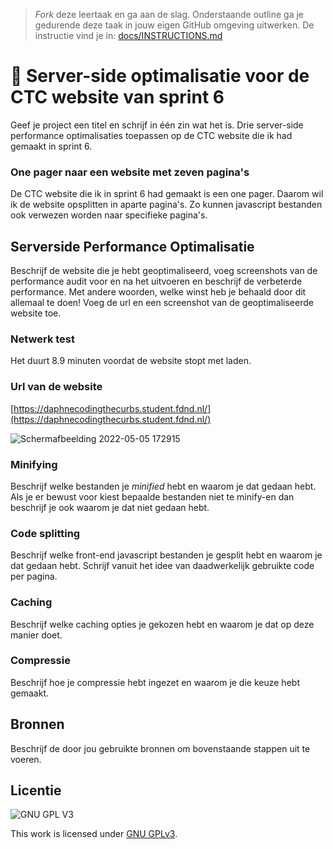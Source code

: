 > _Fork_ deze leertaak en ga aan de slag. Onderstaande outline ga je gedurende deze taak in jouw eigen GitHub omgeving uitwerken. De instructie vind je in: [docs/INSTRUCTIONS.md](docs/INSTRUCTIONS.md)

# 🚐 Server-side optimalisatie voor de CTC website van sprint 6
Geef je project een titel en schrijf in één zin wat het is.
Drie server-side performance optimalisaties toepassen op de CTC website die ik had gemaakt in sprint 6.

### One pager naar een website met zeven pagina's
De CTC website die ik in sprint 6 had gemaakt is een one pager. Daarom wil ik de website opsplitten in aparte pagina's. Zo kunnen javascript bestanden ook verwezen worden naar specifieke pagina's.

## Serverside Performance Optimalisatie
Beschrijf de website die je hebt geoptimaliseerd, voeg screenshots van de performance audit voor en na het uitvoeren en beschrijf de verbeterde performance. Met andere woorden, welke winst heb je behaald door dit allemaal te doen! Voeg de url en een screenshot van de geoptimaliseerde website toe.

### Netwerk test
Het duurt 8.9 minuten voordat de website stopt met laden.

### Url van de website
[https://daphnecodingthecurbs.student.fdnd.nl/](https://daphnecodingthecurbs.student.fdnd.nl/)

![Schermafbeelding 2022-05-05 172915](https://user-images.githubusercontent.com/69635977/166958643-a3581901-3089-4275-bba6-fdb6efcbbb7c.png)

### Minifying
Beschrijf welke bestanden je _minified_ hebt en waarom je dat gedaan hebt. Als je er bewust voor kiest bepaalde bestanden niet te minify-en dan beschrijf je ook waarom je dat niet gedaan hebt.

### Code splitting
Beschrijf welke front-end javascript bestanden je gesplit hebt en waarom je dat gedaan hebt. Schrijf vanuit het idee van daadwerkelijk gebruikte code per pagina.

### Caching
Beschrijf welke caching opties je gekozen hebt en waarom je dat op deze manier doet.

### Compressie
Beschrijf hoe je compressie hebt ingezet en waarom je die keuze hebt gemaakt.

## Bronnen
Beschrijf de door jou gebruikte bronnen om bovenstaande stappen uit te voeren.

## Licentie

![GNU GPL V3](https://www.gnu.org/graphics/gplv3-127x51.png)

This work is licensed under [GNU GPLv3](./LICENSE).
